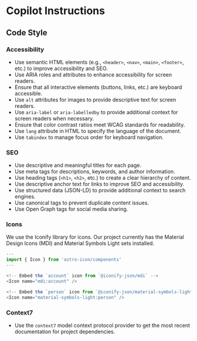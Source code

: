 # Copilot Instructions

## Code Style

### Accessibility

- Use semantic HTML elements (e.g., `<header>`, `<nav>`, `<main>`, `<footer>`, etc.) to improve accessibility and SEO.
- Use ARIA roles and attributes to enhance accessibility for screen readers.
- Ensure that all interactive elements (buttons, links, etc.) are keyboard accessible.
- Use `alt` attributes for images to provide descriptive text for screen readers.
- Use `aria-label` or `aria-labelledby` to provide additional context for screen readers when necessary.
- Ensure that color contrast ratios meet WCAG standards for readability.
- Use `lang` attribute in HTML to specify the language of the document.
- Use `tabindex` to manage focus order for keyboard navigation.

### SEO

- Use descriptive and meaningful titles for each page.
- Use meta tags for descriptions, keywords, and author information.
- Use heading tags (`<h1>`, `<h2>`, etc.) to create a clear hierarchy of content.
- Use descriptive anchor text for links to improve SEO and accessibility.
- Use structured data (JSON-LD) to provide additional context to search engines.
- Use canonical tags to prevent duplicate content issues.
- Use Open Graph tags for social media sharing.

### Icons

We use the Iconify library for icons. Our project currently has the Material Design Icons (MDI) and Material Symbols Light sets installed.

```javascript
---
import { Icon } from 'astro-icon/components'
---

<!-- Embed the `account` icon from `@iconify-json/mdi` -->
<Icon name="mdi:account" />

<!-- Embed the `person` icon from `@iconify-json/material-symbols-light` -->
<Icon name="material-symbols-light:person" />
```

### Context7

- Use the `context7` model context protocol provider to get the most recent documentation for project dependencies.
